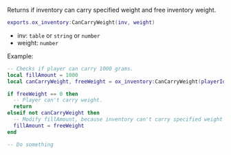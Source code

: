 Returns if inventory can carry specified weight and free inventory weight.

```lua
exports.ox_inventory:CanCarryWeight(inv, weight)
```

* inv: `table` or `string` or `number`
* weight: `number`

Example:

```lua
-- Checks if player can carry 1000 grams.
local fillAmount = 1000
local canCarryWeight, freeWeight = ox_inventory:CanCarryWeight(playerId, fillAmount)

if freeWeight == 0 then
  -- Player can't carry weight.
  return
elseif not canCarryWeight then
  -- Modify fillAmount, because inventory can't carry specified weight
  fillAmount = freeWeight
end

-- Do something
```
